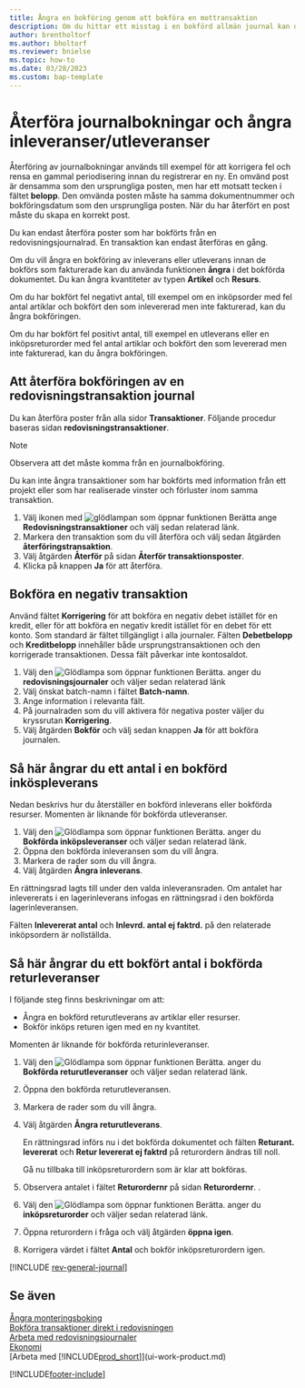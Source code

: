 ```yaml
---
title: Ångra en bokföring genom att bokföra en mottransaktion
description: Om du hittar ett misstag i en bokförd allmän journal kan du använda åtgärden Återför transaktion för att ångra bokföringen med en korrekt redovisningsspårning.
author: brentholtorf
ms.author: bholtorf
ms.reviewer: bnielse
ms.topic: how-to
ms.date: 03/28/2023
ms.custom: bap-template
---
```

# Återföra journalbokningar och ångra inleveranser/utleveranser

Återföring av journalbokningar används till exempel för att korrigera fel och rensa en gammal periodisering innan du registrerar en ny. En omvänd post är densamma som den ursprungliga posten, men har ett motsatt tecken i fältet **belopp**. Den omvända posten måste ha samma dokumentnummer och bokföringsdatum som den ursprungliga posten. När du har återfört en post måste du skapa en korrekt post.

Du kan endast återföra poster som har bokförts från en redovisningsjournalrad. En transaktion kan endast återföras en gång.

Om du vill ångra en bokföring av inleverans eller utleverans innan de bokförs som fakturerade kan du använda funktionen **ångra** i det bokförda dokumentet. Du kan ångra kvantiteter av typen **Artikel** och **Resurs**.

Om du har bokfört fel negativt antal, till exempel om en inköpsorder med fel antal artiklar och bokfört den som inlevererad men inte fakturerad, kan du ångra bokföringen.

Om du har bokfört fel positivt antal, till exempel en utleverans eller en inköpsreturorder med fel antal artiklar och bokfört den som levererad men inte fakturerad, kan du ångra bokföringen.

## Att återföra bokföringen av en redovisningstransaktion journal

Du kan återföra poster från alla sidor **Transaktioner**. Följande procedur baseras sidan **redovisningstransaktioner**.

> [!NOTE]
> Observera att det måste komma från en journalbokföring.
>
> Du kan inte ångra transaktioner som har bokförts med information från ett projekt eller som har realiserade vinster och förluster inom samma transaktion.

1. Välj ikonen med ![glödlampan som öppnar funktionen Berätta](media/ui-search/search_small.png "Berätta för mig vad du vill göra") ange **Redovisningstransaktioner** och välj sedan relaterad länk.
2. Markera den transaktion som du vill återföra och välj sedan åtgärden **återföringstransaktion**.
3. Välj åtgärden **Återför** på sidan **Återför transaktionsposter**.
4. Klicka på knappen **Ja** för att återföra.

## Bokföra en negativ transaktion  

Använd fältet **Korrigering** för att bokföra en negativ debet istället för en kredit, eller för att bokföra en negativ kredit istället för en debet för ett konto. Som standard är fältet tillgängligt i alla journaler. Fälten **Debetbelopp** och **Kreditbelopp** innehåller både ursprungstransaktionen och den korrigerade transaktionen. Dessa fält påverkar inte kontosaldot.  

1. Välj den ![Glödlampa som öppnar funktionen Berätta.](media/ui-search/search_small.png "Berätta för mig vad du vill göra") anger du **redovisningsjournaler** och väljer sedan relaterad länk  
2. Välj önskat batch-namn i fältet **Batch-namn**.  
3. Ange information i relevanta fält.  
4. På journalraden som du vill aktivera för negativa poster väljer du kryssrutan **Korrigering**.  
5. Välj åtgärden **Bokför** och välj sedan knappen **Ja** för att bokföra journalen.

## Så här ångrar du ett antal i en bokförd inköspleverans  

Nedan beskrivs hur du återställer en bokförd inleverans eller bokförda resurser. Momenten är liknande för bokförda utleveranser.

1. Välj den ![Glödlampa som öppnar funktionen Berätta.](media/ui-search/search_small.png "Berätta för mig vad du vill göra") anger du **Bokförda inköpsleveranser** och väljer sedan relaterad länk.  
2. Öppna den bokförda inleveransen som du vill ångra.  
3. Markera de rader som du vill ångra.  
4. Välj åtgärden **Ångra inleverans**.

En rättningsrad lagts till under den valda inleveransraden. Om antalet har inlevererats i en lagerinleverans infogas en rättningsrad i den bokförda lagerinleveransen.  

Fälten **Inlevererat antal** och **Inlevrd. antal ej faktrd.** på den relaterade inköpsordern är nollställda.

## Så här ångrar du ett bokfört antal i bokförda returleveranser

I följande steg finns beskrivningar om att:

* Ångra en bokförd returutleverans av artiklar eller resurser.
* Bokför inköps returen igen med en ny kvantitet.

Momenten är liknande för bokförda returinleveranser.

1. Välj den ![Glödlampa som öppnar funktionen Berätta.](media/ui-search/search_small.png "Berätta vad du vill göra") anger du **Bokförda returutleveranser** och väljer sedan relaterad länk.  
2. Öppna den bokförda returutleveransen.
3. Markera de rader som du vill ångra.  

4. Välj åtgärden **Ångra returutleverans**.  

    En rättningsrad införs nu i det bokförda dokumentet och fälten **Returant. levererat** och **Retur levererat ej faktrd** på returordern ändras till noll.  

    Gå nu tillbaka till inköpsreturordern som är klar att bokföras.  

5. Observera antalet i fältet **Returordernr** på sidan **Returordernr**. .  
6. Välj den ![Glödlampa som öppnar funktionen Berätta.](media/ui-search/search_small.png "Berätta vad du vill göra") anger du **inköpsreturorder** och väljer sedan relaterad länk.  
7. Öppna returordern i fråga och välj åtgärden **öppna igen**.  
8. Korrigera värdet i fältet **Antal** och bokför inköpsreturordern igen.  

[!INCLUDE [rev-general-journal](includes/rev-general-journal.md)]

## Se även

[Ångra monteringsboking](assembly-how-to-undo-assembly-posting.md)  
[Bokföra transaktioner direkt i redovisningen](finance-how-post-transactions-directly.md)  
[Arbeta med redovisningsjournaler](ui-work-general-journals.md)  
[Ekonomi](finance.md)  
[Arbeta med [!INCLUDE[prod_short](includes/prod_short.md)]](ui-work-product.md)  

[!INCLUDE[footer-include](includes/footer-banner.md)]
